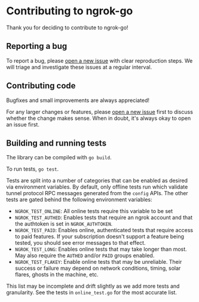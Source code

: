 # Contributing to ngrok-go

Thank you for deciding to contribute to ngrok-go!

## Reporting a bug

To report a bug, please [open a new issue](https://github.com/ngrok/ngrok-go/issues/new) with clear reproduction steps. We will triage and investigate these issues at a regular interval.

## Contributing code

Bugfixes and small improvements are always appreciated!

For any larger changes or features, please [open a new issue](https://github.com/ngrok/ngrok-go/issues/new) first to discuss whether the change makes sense. When in doubt, it's always okay to open an issue first.

## Building and running tests

The library can be compiled with `go build`.

To run tests, `go test`.

Tests are split into a number of categories that can be enabled as desired via environment variables. By default, only offline tests run which validate tunnel protocol RPC messages generated from the `config` APIs. The other tests are gated behind the following environment variables:

* `NGROK_TEST_ONLINE`: All online tests require this variable to be set
* `NGROK_TEST_AUTHED`: Enables tests that require an ngrok account and that the authtoken is set in `NGROK_AUTHTOKEN`.
* `NGROK_TEST_PAID`: Enables online, authenticated tests that require access to paid features. If your subscription doesn't support a feature being tested, you should see error messages to that effect.
* `NGROK_TEST_LONG`: Enables online tests that may take longer than most. May also require the `AUTHED` and/or `PAID` groups enabled.
* `NGROK_TEST_FLAKEY`: Enable online tests that may be unreliable. Their success or failure may depend on network conditions, timing, solar flares, ghosts in the machine, etc.

This list may be incomplete and drift slightly as we add more tests and granularity. See the tests in `online_test.go` for the most accurate list.